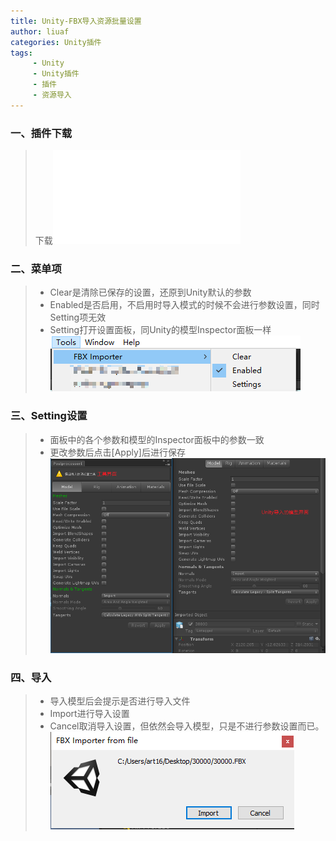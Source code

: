 ```yaml
---
title: Unity-FBX导入资源批量设置
author: liuaf
categories: Unity插件
tags:
     - Unity
     - Unity插件
     - 插件
     - 资源导入
---
```


### 一、插件下载
> 下载![插件地址](/img/FbxImporter/assets/FbxImporter.dll)

<!--more-->

### 二、菜单项
> + Clear是清除已保存的设置，还原到Unity默认的参数
> + Enabled是否启用，不启用时导入模式的时候不会进行参数设置，同时Setting项无效
> + Setting打开设置面板，同Unity的模型Inspector面板一样
![如图](/img/FbxImporter/Snipaste_2018-04-28_16-14-41.png)

### 三、Setting设置
> + 面板中的各个参数和模型的Inspector面板中的参数一致
> + 更改参数后点击[Apply]后进行保存
![如图](/img/FbxImporter/Snipaste_2018-04-28_16-13-53.png)

### 四、导入
> + 导入模型后会提示是否进行导入文件
> + Import进行导入设置
> + Cancel取消导入设置，但依然会导入模型，只是不进行参数设置而已。
![如图](/img/FbxImporter/Snipaste_2018-04-28_16-22-22.png)